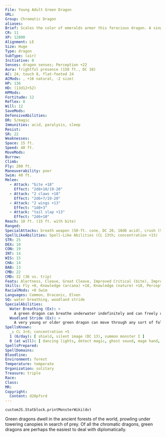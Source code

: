 ```yaml
---
File: Young Adult Green Dragon
URL: 
Group: Chromatic Dragon
aliases: 
Brief: Scales the color of emeralds armor this ferocious dragon. A single sharp horn protrudes from the end of its toothy snout.
CR: 11
XP: 12800
Alignment: LE
Size: Huge
Type: dragon
SubType: (air)
Initiative: 0
Senses: dragon senses; Perception +22
Aura: frightful presence (150 ft., DC 18)
AC: 24, touch 8, flat-footed 24
ACMods: , +16 natural, -2 size)
HP: 136
HD: (13d12+52)
HPMods: 
Fortitude: 12
Reflex: 8
Will: 12
SaveMods: 
DefensiveAbilities: 
DR: 5/magic
Immunities: acid, paralysis, sleep
Resist: 
SR: 22
Weaknesses: 
Space: 15 ft.
Speed: 40 ft.
MoveMods: 
Burrow: 
Climb: 
Fly: 200 ft.
Maneuverability: poor
Swim: 40 ft.
Melee: 
  - Attack: "bite +18"
    Effect: "2d8+10/19-20"
  - Attack: "2 claws +18"
    Effect: "2d6+7/19-20"
  - Attack: "2 wings +13"
    Effect: "1d8+3"
  - Attack: "tail slap +13"
    Effect: "2d6+10"
Reach: 10 ft. (15 ft. with bite)
Ranged: 
SpecialAttacks: breath weapon (50-ft. cone, DC 20, 10d6 acid), crush (Small creatures, DC 20, 2d8+10)
SpellLikeAbilities: Spell-Like Abilities (CL 13th; concentration +15)  At will-charm person (DC 13), entangle (DC 13)
STR: 25
DEX: 10
CON: 19
INT: 14
WIS: 15
CHA: 14
BAB: 13
CMB: 22
CMD: 32 (36 vs. trip)
Feats: Alertness, Cleave, Great Cleave, Improved Critical (bite), Improved Critical (claws), Iron Will, Power Attack
Skills: Fly +8, Knowledge (arcana) +18, Knowledge (nature) +18, Perception +22, Spellcraft +18, Stealth +8, Survival +18, Swim +31
RacialMods: +8 Swim
Languages: Common, Draconic, Elven
SQ: water breathing, woodland stride
SpecialAbilities:
  Water Breathing (Ex): >
    A green dragon can breathe underwater indefinitely and can freely use its breath weapon, spells, and other abilities while submerged.
  Woodland Stride (Ex): >
    A very young or older green dragon can move through any sort of foliage at full speed without taking damage or suffering impairment. Areas of foliage that have been magically manipulated affect it normally.
SpellsKnown:
  _: CL 3rd; concentration +5
  1 (6/day): [ shield, silent image (DC 13), summon monster I ]
  0 (at will): [ dancing lights, detect magic, ghost sound, mage hand, prestidigitation ]
SpellsPrepared: 
SpellDomains: 
Bloodline: 
Environment: forest
Temperature: temperate
Organization: solitary
Treasure: triple
Race: 
Class: 
MR: 
Copyright:
  Content: d20pfsrd
---
```

```dataviewjs
customJS.Statblock.printMonsterWiki(dv)
```
Green dragons dwell in the ancient forests of the world, prowling under towering canopies in search of prey. Of all the chromatic dragons, green dragons are perhaps the easiest to deal with diplomatically.
